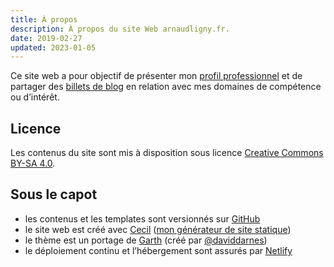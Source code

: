 ```yaml
---
title: À propos
description: À propos du site Web arnaudligny.fr.
date: 2019-02-27
updated: 2023-01-05
---
```

Ce site web a pour objectif de présenter mon [profil professionnel](/cv/) et de partager des [billets de blog](/blog/) en relation avec mes domaines de compétence ou d’intérêt.

## Licence

Les contenus du site sont mis à disposition sous licence [Creative Commons BY-SA 4.0](https://creativecommons.org/licenses/by-sa/4.0/deed.fr).

## Sous le capot

* les contenus et les templates sont versionnés sur [GitHub](https://github.com/ArnaudLigny/arnaudligny.fr/)
* le site web est créé avec [Cecil](https://cecil.app) ([mon générateur de site statique](/blog/cecil-mon-generateur-de-site-statique/))
* le thème est un portage de [Garth](https://github.com/daviddarnes/garth) (créé par [@daviddarnes](https://github.com/daviddarnes))
* le déploiement continu et l’hébergement sont assurés par [Netlify](https://netlify.com)
